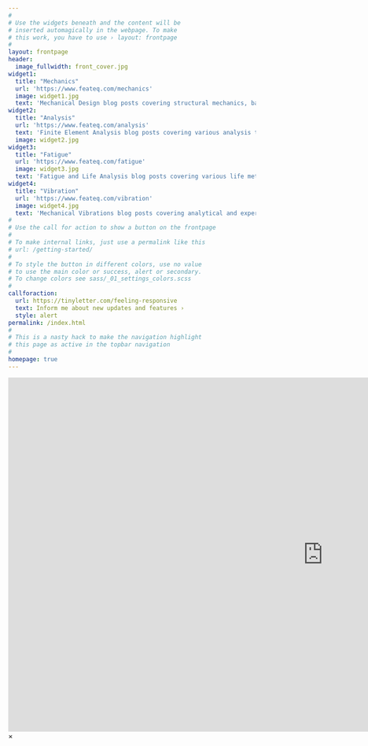 ```yaml
---
#
# Use the widgets beneath and the content will be
# inserted automagically in the webpage. To make
# this work, you have to use › layout: frontpage
#
layout: frontpage
header:
  image_fullwidth: front_cover.jpg
widget1:
  title: "Mechanics"
  url: 'https://www.feateq.com/mechanics'
  image: widget1.jpg
  text: 'Mechanical Design blog posts covering structural mechanics, basic equations, and core engineering concepts.'
widget2:
  title: "Analysis"
  url: 'https://www.feateq.com/analysis'
  text: 'Finite Element Analysis blog posts covering various analysis types with tutorials of real engineering applications.'
  image: widget2.jpg
widget3:
  title: "Fatigue"
  url: 'https://www.feateq.com/fatigue'
  image: widget3.jpg
  text: 'Fatigue and Life Analysis blog posts covering various life methodologies, experimental procedures, and plasticity.'
widget4:
  title: "Vibration"
  url: 'https://www.feateq.com/vibration'
  image: widget4.jpg
  text: 'Mechanical Vibrations blog posts covering analytical and experimental vibration methods aligned with industry norms.'
#
# Use the call for action to show a button on the frontpage
#
# To make internal links, just use a permalink like this
# url: /getting-started/
#
# To style the button in different colors, use no value
# to use the main color or success, alert or secondary.
# To change colors see sass/_01_settings_colors.scss
#
callforaction:
  url: https://tinyletter.com/feeling-responsive
  text: Inform me about new updates and features ›
  style: alert
permalink: /index.html
#
# This is a nasty hack to make the navigation highlight
# this page as active in the topbar navigation
#
homepage: true
---
```


<div id="videoModal" class="reveal-modal large" data-reveal="">
  <div class="flex-video widescreen vimeo" style="display: block;">
    <iframe width="1280" height="720" src="https://www.youtube.com/embed/3b5zCFSmVvU" frameborder="0" allowfullscreen></iframe>
  </div>
  <a class="close-reveal-modal">&#215;</a>
</div>
